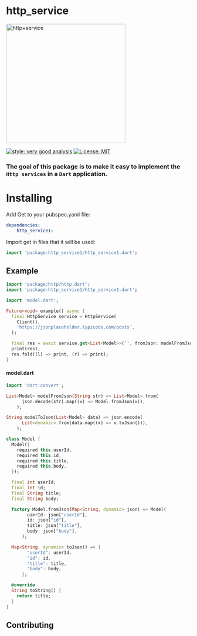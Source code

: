 
# http_service

<img width="325" alt="http+service" src="https://user-images.githubusercontent.com/64736636/173251293-80a62ec4-e559-4343-80e6-7fb338277567.png">

[![style: very good analysis][very_good_analysis_badge]][very_good_analysis_link]
[![License: MIT][license_badge]][license_link]

[license_link]: https://opensource.org/licenses/MIT

[very_good_analysis_badge]: https://img.shields.io/badge/style-very_good_analysis-B22C89.svg
[very_good_analysis_link]: https://pub.dev/packages/very_good_analysis
[license_badge]: https://img.shields.io/badge/license-MIT-blue.svg



### The goal of this package is to make it easy to implement the  `Http services` in a  `Dart` application.



# Installing

Add Get to your pubspec.yaml file:

```yaml
dependencies:
    http_service1:
```

Import get in files that it will be used:

```dart
import 'package:http_service1/http_service1.dart';
```


## Example

```dart
import 'package:http/http.dart';
import 'package:http_service1/http_service1.dart';

import 'model.dart';

Future<void> example() async {
  final HttpService service = HttpService(
    Client(),
    'https://jsonplaceholder.typicode.com/posts',
  );

  final res = await service.get<List<Model>>('', fromJson: modelFromJson);
  print(res);
  res.fold((l) => print, (r) => print);
}
```
#### model.dart
```dart
import 'dart:convert';

List<Model> modelFromJson(String str) => List<Model>.from(
      json.decode(str).map((x) => Model.fromJson(x)),
    );

String modelToJson(List<Model> data) => json.encode(
      List<dynamic>.from(data.map((x) => x.toJson())),
    );

class Model {
  Model({
    required this.userId,
    required this.id,
    required this.title,
    required this.body,
  });

  final int userId;
  final int id;
  final String title;
  final String body;

  factory Model.fromJson(Map<String, dynamic> json) => Model(
        userId: json["userId"],
        id: json["id"],
        title: json["title"],
        body: json["body"],
      );

  Map<String, dynamic> toJson() => {
        "userId": userId,
        "id": id,
        "title": title,
        "body": body,
      };

  @override
  String toString() {
    return title;
  }
}
```

## Contributing
